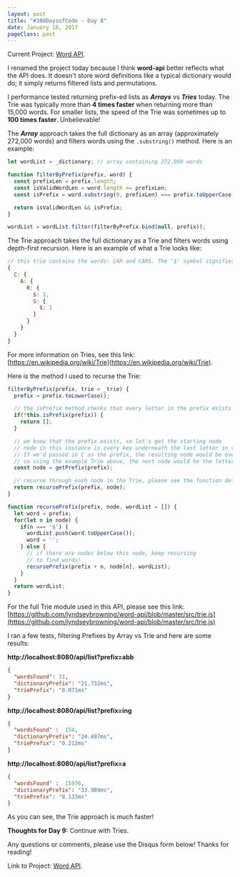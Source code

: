 ```yaml
---
layout: post
title: "#100DaysofCode - Day 8"
date: January 16, 2017
pageClass: post
---
```


Current Project: [Word API](https://github.com/lyndseybrowning/word-api).

I renamed the project today because I think **word-api** better reflects what the API does. It doesn't store word definitions like a typical dictionary would do; it simply returns filtered lists and permutations.

I performance tested returning prefix-ed lists as ***Arrays*** vs ***Tries*** today. The Trie was typically more than **4 times faster** when returning more than 15,000 words. For smaller lists, the speed of the Trie was sometimes up to **100 times faster**. Unbelievable!

The ***Array*** approach takes the full dictionary as an array (approximately 272,000 words) and filters words using the ```.substring()``` method. Here is an example:

```javascript
let wordList = _dictionary; // array containing 272,000 words

function filterByPrefix(prefix, word) {
  const prefixLen = prefix.length;
  const isValidWordLen = word.length >= prefixLen;
  const isPrefix = word.substring(0, prefixLen) === prefix.toUpperCase();

  return isValidWordLen && isPrefix;
}

wordList = wordList.filter(filterByPrefix.bind(null, prefix));
```

The Trie approach takes the full dictionary as a Trie and filters words using depth-first recursion. Here is an example of what a Trie looks like:

```javascript
// this trie contains the words: CAR and CARS. The '$' symbol signifies the end of a word.
{
  C: {
    A: {
      R: {
        $: 1,
        S: {
          $: 1
        }
      }
    }
  }
}
```

For more information on Tries, see this link: [https://en.wikipedia.org/wiki/Trie](https://en.wikipedia.org/wiki/Trie). 

Here is the method I used to recurse the Trie:

```javascript
filterByPrefix(prefix, trie = _trie) {
  prefix = prefix.toLowerCase();

  // the isPrefix method checks that every letter in the prefix exists in the trie by recursing downwards. If the prefix doesn't exist in the trie, we don't need to do anything else!
  if(!this.isPrefix(prefix)) {
    return [];
  }

  // we know that the prefix exists, so let's get the starting node
  // node in this instance is every key underneath the last letter in the prefix.
  // If we'd passed in C as the prefix, the resulting node would be every object nested inside C, 
  // so using the example Trie above, the next node would be the letter A.
  const node = getPrefix(prefix);

  // recurse through each node in the Trie, please see the function definition below
  return recursePrefix(prefix, node);
}
```

```javascript
function recursePrefix(prefix, node, wordList = []) {
  let word = prefix;
  for(let n in node) {
    if(n === '$') {
      wordList.push(word.toUpperCase());
      word = '';
    } else {
      // if there are nodes below this node, keep recursing
      // to find words!
      recursePrefix(prefix + n, node[n], wordList);
    }
  }
  return wordList;
}
```

For the full Trie module used in this API, please see this link: [https://github.com/lyndseybrowning/word-api/blob/master/src/trie.js](https://github.com/lyndseybrowning/word-api/blob/master/src/trie.js)

I ran a few tests, filtering Prefixes by Array vs Trie and here are some results:

**http://localhost:8080/api/list?prefix=abb**

```json
{
  "wordsFound": 31,
  "dictionaryPrefix": "21.732ms",
  "triePrefix": "0.071ms"
}
```

**http://localhost:8080/api/list?prefix=ing**

```json
{
  "wordsFound" :  154,
  "dictionaryPrefix": "24.497ms",
  "triePrefix": "0.212ms"
}
```

**http://localhost:8080/api/list?prefix=a**

```json
{
  "wordsFound" :  15976,
  "dictionaryPrefix": "33.989ms",
  "triePrefix": "8.133ms"
}
```

As you can see, the Trie approach is much faster!

**Thoughts for Day 9:** Continue with Tries.

Any questions or comments, please use the Disqus form below! Thanks for reading!

Link to Project: [Word API](https://github.com/lyndseybrowning/word-api).
